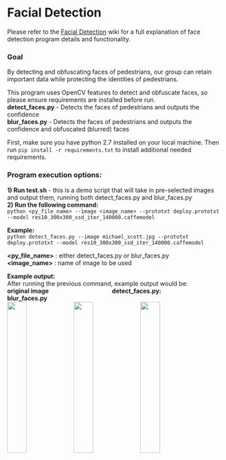 # Facial Detection

Please refer to the [Facial Detection](https://github.com/PavementPrometheus/Street-Watch/wiki/Face-Detection) wiki for a full explanation of face detection program details and functionality.

### Goal 
By detecting and obfuscating faces of pedestrians, our group can retain important data while protecting the identities of pedestrians.

This program uses OpenCV features to detect and obfuscate faces, so please ensure requirements are installed before run.  
**detect_faces.py** - Detects the faces of pedestrians and outputs the confidence  
**blur_faces.py** - Detects the faces of pedestrians and outputs the confidence and obfuscated (blurred) faces

First, make sure you have python 2.7 installed on your local machine. Then run ```pip install -r requirements.txt``` to install additional needed requirements.

### Program execution options:
**1) Run test.sh** - this is a demo script that will take in pre-selected images and output them, running both detect_faces.py and blur_faces.py  
**2) Run the following command:**  
```python <py_file_name> --image <image_name> --prototxt deploy.prototxt --model res10_300x300_ssd_iter_140000.caffemodel```

**Example:**  
```python detect_faces.py --image michael_scott.jpg --prototxt deploy.prototxt --model res10_300x300_ssd_iter_140000.caffemodel```

**<py_file_name>** : either detect_faces.py or blur_faces.py  
**<image_name>** : name of image to be used

**Example output:**   
After running the previous command, example output would be:   
**original image** &emsp; &emsp; &emsp; &emsp; &emsp; &emsp; &emsp; &emsp; **detect_faces.py:** &emsp; &emsp; &emsp; &emsp; &emsp; &emsp; &emsp; &emsp; **blur_faces.py**     
<img src="https://github.com/PavementPrometheus/Street-Watch/blob/master/Facial_Detection/michael_scott.jpg" width="30%">
<img src="https://github.com/PavementPrometheus/Street-Watch/blob/master/Facial_Detection/output/michael_detect.JPG" width="30%">
<img src="https://github.com/PavementPrometheus/Street-Watch/blob/master/Facial_Detection/output/michael_blur.JPG" width="30%">
